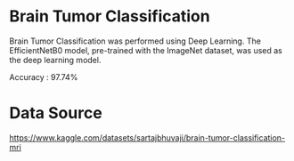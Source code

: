 
# Brain Tumor Classification    

Brain Tumor Classification was performed using Deep Learning. The EfficientNetB0 model, pre-trained with the ImageNet dataset, was used as the deep learning model.

Accuracy : 97.74%

# Data Source

https://www.kaggle.com/datasets/sartajbhuvaji/brain-tumor-classification-mri
